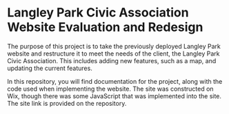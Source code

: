 # Langley Park Civic Association Website Evaluation and Redesign 

The purpose of this project is to take the previously deployed Langley Park website and restructure it to meet the needs of the client, the Langley Park Civic Association. This includes adding new features, such as a map, and updating the current features. 

In this repository, you will find documentation for the project, along with the code used when implementing the website. The site was constructed on Wix, though there was some JavaScript that was implemented into the site. The site link is provided on the repository. 

